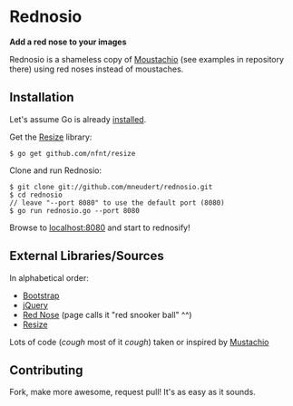 # Rednosio
**Add a red nose to your images**

Rednosio is a shameless copy of
[Moustachio](http://code.google.com/p/appengine-go/)
(see examples in repository there) using red noses instead of moustaches.


## Installation

Let's assume Go is already [installed](http://golang.org/doc/install).

Get the [Resize](https://github.com/nfnt/resize) library:

    $ go get github.com/nfnt/resize

Clone and run Rednosio:

    $ git clone git://github.com/mneudert/rednosio.git
    $ cd rednosio
    // leave "--port 8080" to use the default port (8080)
    $ go run rednosio.go --port 8080

Browse to [localhost:8080](http://localhost:8080) and start to rednosify!


## External Libraries/Sources

In alphabetical order:

- [Bootstrap](http://twitter.github.com/bootstrap/)
- [jQuery](http://jquery.com/)
- [Red Nose](http://www.pdclipart.org/displayimage.php?album=117&pos=9)
(page calls it "red snooker ball" ^^)
- [Resize](https://github.com/nfnt/resize)

Lots of code (*cough* most of it *cough*) taken or inspired by
[Mustachio](https://code.google.com/p/appengine-go/source/browse/example/moustachio)


## Contributing

Fork, make more awesome, request pull! It's as easy as it sounds.
